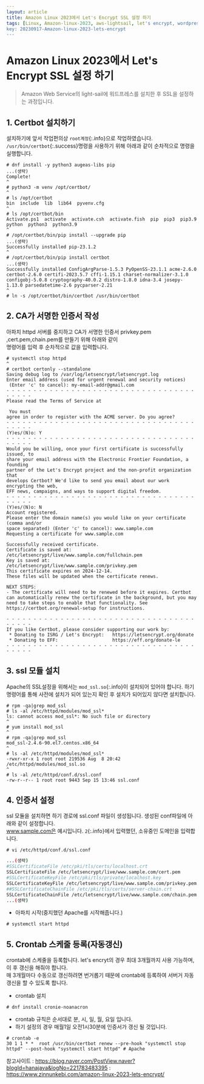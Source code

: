 ```yaml
---
layout: article
title: Amazon Linux 2023에서 Let's Encrypt SSL 설정 하기
tags: [Linux, Amazon-linux-2023, aws-lightsail, let's encrypt, wordpress, SSL]
key: 20230917-Amazon-linux-2023-lets-encrypt
---
```


# Amazon Linux 2023에서 Let's Encrypt SSL 설정 하기

> Amazon Web Service의 light-sail에 워드프레스를 설치한 후 SSL을 설정하는 과정입니다.  


## 1. Certbot 설치하기

설치하기에 앞서 작업편의상 `root계정`{:.info}으로 작업하였습니다.  
`/usr/bin/certbot`{:.success}명령을 사용하기 위해 아래과 같이 순차적으로 명령을 실행합니다.

```
# dnf install -y python3 augeas-libs pip
...(생략)
Complete!
^
# python3 -m venv /opt/certbot/
^
# ls /opt/certbot
bin  include  lib  lib64  pyvenv.cfg
^
# ls /opt/certbot/bin
Activate.ps1  activate  activate.csh  activate.fish  pip  pip3  pip3.9  python  python3  python3.9
^
# /opt/certbot/bin/pip install --upgrade pip
...(생략)
Successfully installed pip-23.1.2
^
# /opt/certbot/bin/pip install certbot
...(생략)
Successfully installed ConfigArgParse-1.5.3 PyOpenSS-23.1.1 acme-2.6.0 certbot-2.6.0 certifi-2023.5.7 cffi-1.15.1 charset-normalizer-3.1.0 configobj-5.0.8 cryptography-40.0.2 distro-1.8.0 idna-3.4 josepy-1.13.0 parsedatetime-2.6 pycparser-2.21
^
# ln -s /opt/certbot/bin/certbot /usr/bin/certbot
```

## 2. CA가 서명한 인증서 작성

아파치 httpd 서버를 중지하고 CA가 서명한 인증서 privkey.pem ,cert.pem,chain.pem를 만들기 위해 아래와 같이  
명령어를 입력 후 순차적으로 값을 입력합니다.

```
# systemctl stop httpd
^
# certbot certonly --standalone
Saving debug log to /var/log/letsencrypt/letsencrypt.log
Enter email address (used for urgent renewal and security notices)
 (Enter 'c' to cancel): my-email-addr@gmail.com
- - - - - - - - - - - - - - - - - - - - - - - - - - - - - - - - - - - - - - - -
Please read the Terms of Service at

 You must
agree in order to register with the ACME server. Do you agree?
- - - - - - - - - - - - - - - - - - - - - - - - - - - - - - - - - - - - - - - -
(Y)es/(N)o: Y
- - - - - - - - - - - - - - - - - - - - - - - - - - - - - - - - - - - - - - - -
Would you be willing, once your first certificate is successfully issued, to
share your email address with the Electronic Frontier Foundation, a founding
partner of the Let's Encrypt project and the non-profit organization that
develops Certbot? We'd like to send you email about our work encrypting the web,
EFF news, campaigns, and ways to support digital freedom.
- - - - - - - - - - - - - - - - - - - - - - - - - - - - - - - - - - - - - - - -
(Y)es/(N)o: N
Account registered.
Please enter the domain name(s) you would like on your certificate (comma and/or
space separated) (Enter 'c' to cancel): www.sample.com
Requesting a certificate for www.sample.com

Successfully received certificate.
Certificate is saved at: /etc/letsencrypt/live/www.sample.com/fullchain.pem
Key is saved at:         /etc/letsencrypt/live/www.sample.com/privkey.pem
This certificate expires on 2024-12-14.
These files will be updated when the certificate renews.

NEXT STEPS:
- The certificate will need to be renewed before it expires. Certbot can automatically renew the certificate in the background, but you may need to take steps to enable that functionality. See https://certbot.org/renewal-setup for instructions.

- - - - - - - - - - - - - - - - - - - - - - - - - - - - - - - - - - - - - - - -
If you like Certbot, please consider supporting our work by:
 * Donating to ISRG / Let's Encrypt:   https://letsencrypt.org/donate
 * Donating to EFF:                    https://eff.org/donate-le
- - - - - - - - - - - - - - - - - - - - - - - - - - - - - - - - - - - - - - - -
```

## 3. ssl 모듈 설치

Apache의 SSL설정을 위해서는 `mod_ssl.so`{:.info}이 설치되어 있어야 합니다.
하기 명령어를 통해 사전에 설치가 되어 있는지 확인 후 설치가 되어있지 않다면 설치합니다.

```
# rpm -qa|grep mod_ssl
# ls -al /etc/httpd/modules/mod_ssl*
ls: cannot access mod_ssl*: No such file or directory
^
# yum install mod_ssl
^
# rpm -qa|grep mod_ssl
mod_ssl-2.4.6-90.el7.centos.x86_64
^
# ls -al /etc/httpd/modules/mod_ssl*
-rwxr-xr-x 1 root root 219536 Aug  8 20:42 /etc/httpd/modules/mod_ssl.so
^
# ls -al /etc/httpd/conf.d/ssl.conf
-rw-r--r-- 1 root root 9443 Sep 15 13:46 ssl.conf
```

## 4. 인증서 설정

ssl 모듈을 설치하면 하기 경로에 ssl.conf 파일이 생성됩니다. 생성된 conf파일에 아래와 같이 설정합니다.  
www.sample.com은 예시입니다. `2`{:.info}에서 입력했던, 소유중인 도메인을 입력합니다.

```
# vi /etc/httpd/conf.d/ssl.conf
```

```bash
...(생략)
#SSLCertificateFile /etc/pki/tls/certs/localhost.crt
SSLCertificateFile /etc/letsencrypt/live/www.sample.com/cert.pem
#SSLCertificateKeyFile /etc/pki/tls/private/localhost.key
SSLCertificateKeyFile /etc/letsencrypt/live/www.sample.com/privkey.pem
##SSLCertificateChainFile /etc/pki/tls/certs/server-chain.crt
SSLCertificateChainFile /etc/letsencrypt/live/www.sample.com/chain.pem
...(생략)
```

- 아파치 시작(중지했던 Apache를 시작해줍니다.)

```
# systemctl start httpd
```

## 5. Crontab 스케줄 등록(자동갱신)

crontab에 스케줄을 등록합니다. let's encryt의 경우 최대 3개월까지 사용 가능하며, 이 후 갱신을 해줘야 합니다.  
매 3개월마다 수동으로 갱신하려면 번거롭기 때문에 crontab에 등록하여 서버거 자동갱신을 할 수 있도록 합니다.

- crontab 설치

```
# dnf install cronie-noanacron
```

- crontab 규칙은 순서대로 분, 시, 일, 월, 요일 입니다.  
- 하기 설정의 경우 매월1일 오전1시30분에 인증서가 갱신 될 것입니다.

```
# crontab -e
30 1 1 * *  root /usr/bin/certbot renew --pre-hook "systemctl stop httpd" --post-hook "systemctl start httpd" # Apache
```


참고사이트 
: https://blog.naver.com/PostView.naver?blogId=hanajava&logNo=221783483395
: https://www.zinnunkebi.com/amazon-linux-2023-lets-encrypt/
